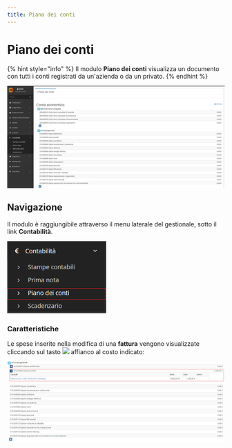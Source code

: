 ```yaml
---
title: Piano dei conti
---
```


# Piano dei conti

{% hint style="info" %}
Il modulo **Piano dei conti** visualizza un documento con tutti i conti registrati da un'azienda o da un privato.
{% endhint %}

![Screenshot interfaccia piano dei conti](../../../.gitbook/assets/screenpianodeiconti.PNG)

## Navigazione

Il modulo è raggiungibile attraverso il menu laterale del gestionale, sotto il link **Contabilità**.

![Screenshot navigazione piano dei conti](../../../.gitbook/assets/posizionepianodeiconti.PNG)

### Caratteristiche

Le spese inserite nella modifica di una **fattura** vengono visualizzate cliccando sul tasto ![](../../../.gitbook/assets/aggiungere-1.PNG) affianco al costo indicato:

![](../../../.gitbook/assets/speseconti.PNG)

